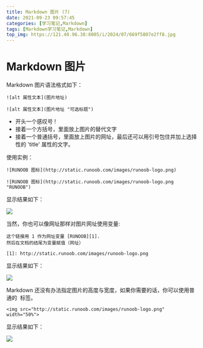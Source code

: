 ```yaml
---
title: Markdown 图片 (7)
date: 2021-09-23 09:57:45
categories: [学习笔记,Markdown]
tags: [Markdown学习笔记,Markdown]
top_img: https://121.40.96.38:8005/i/2024/07/669f5807e2ff8.jpg
---
```


# Markdown 图片

Markdown 图片语法格式如下：

```
![alt 属性文本](图片地址)

![alt 属性文本](图片地址 "可选标题")
```

- 开头一个感叹号 !
- 接着一个方括号，里面放上图片的替代文字
- 接着一个普通括号，里面放上图片的网址，最后还可以用引号包住并加上选择性的 'title' 属性的文字。

使用实例：

```
![RUNOOB 图标](http://static.runoob.com/images/runoob-logo.png)

![RUNOOB 图标](http://static.runoob.com/images/runoob-logo.png "RUNOOB")
```

显示结果如下：

![](https://hennessey02.coding.net/p/Pic/d/Pic01/git/raw/master/img//A042DF30-C232-46F3-8436-7D6C35351BBD.jpg)

当然，你也可以像网址那样对图片网址使用变量:

```
这个链接用 1 作为网址变量 [RUNOOB][1].
然后在文档的结尾为变量赋值（网址）

[1]: http://static.runoob.com/images/runoob-logo.png
```

显示结果如下：

![](https://hennessey02.coding.net/p/Pic/d/Pic01/git/raw/master/img//75AA6EBF-CC57-44A6-A585-5EE3DD94E42A.jpg)

Markdown 还没有办法指定图片的高度与宽度，如果你需要的话，你可以使用普通的 <img> 标签。

```
<img src="http://static.runoob.com/images/runoob-logo.png" width="50%">
```

显示结果如下：

![](https://hennessey02.coding.net/p/Pic/d/Pic01/git/raw/master/img//55F2A67D-F4BD-4960-AC55-DC690A415878.jpg)
